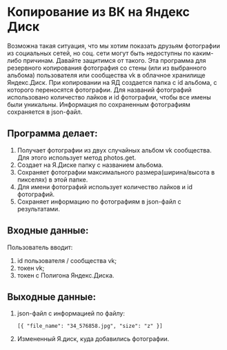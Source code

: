 # Копирование из ВК на Яндекс Диск

Возможна такая ситуация, что мы хотим показать друзьям фотографии из социальных сетей, но соц. сети могут быть недоступны по каким-либо причинам. Давайте защитимся от такого.
Эта программа для резервного копирования фотография со стены (или из выбранного альбома) пользователя или сообщества vk в облачное хранилище Яндекс.Диск.
При копировании на ЯД создается папка с id альбома, с которого переносятся фотографии. 
Для названий фотографий использовано количество лайков и id фотографии, чтобы все имены были уникальны.
Информация по сохраненным фотографиям сохраняется в json-файл.

## Программа делает:

1. Получает фотографии из двух случайных альбом vk сообщества. Для этого использует метод photos.get.
2. Создает на Я.Диске папку с названием альбома.
3. Сохраняет фотографии максимального размера(ширина/высота в пикселях) в этой папке.
4. Для имени фотографий использует количество лайков и id фотографий.
5. Сохраняет информацию по фотографиям в json-файл с результатами.


## Входные данные:
Пользователь вводит:

1. id пользователя / сообщества vk;
2. токен vk;
3. токен с Полигона Яндекс.Диска. 

## Выходные данные:
1. json-файл с информацией по файлу:

    `[{
    "file_name": "34_576858.jpg",
    "size": "z"
    }]`
2. Измененный Я.диск, куда добавились фотографии.​​
